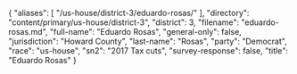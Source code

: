 {
  "aliases": [
    "/us-house/district-3/eduardo-rosas/"
  ],
  "directory": "content/primary/us-house/district-3",
  "district": 3,
  "filename": "eduardo-rosas.md",
  "full-name": "Eduardo Rosas",
  "general-only": false,
  "jurisdiction": "Howard County",
  "last-name": "Rosas",
  "party": "Democrat",
  "race": "us-house",
  "sn2": "2017 Tax cuts",
  "survey-response": false,
  "title": "Eduardo Rosas"
}
